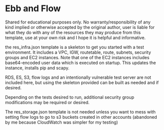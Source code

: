 # Ebb and Flow
Shared for educational purposes only.  No warranty/responsibility of any kind implied or otherwise accepted by the original author, user is liable for what they do with any of the resources they may produce from this template, use at your own risk and I hope it is helpful and informative.

the res_infra.json template is a skeleton to get you started with a test environment.  It includes a VPC, IGW, routetable, route, subnets, security groups and EC2 instances.  Note that one of the EC2 instances includes base64-encoded user data which is executed on startup.  This updates the instance, installs pip and scapy.

RDS, ES, S3, flow logs and an intentionally vulnerable test server are not included here, but using the skeleton provided can be built as needed and if desired.

Depending on the tests desired to run, additional security group modifications may be required or desired.

The res_storage.json template is not needed unless you want to mess with setting flow logs to go to s3 buckets created in other accounts (abandoned by me because CloudWatch was simpler for my testing)
